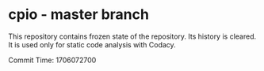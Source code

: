 # cpio - master branch

This repository contains frozen state of the repository.
Its history is cleared. It is used only for static code
analysis with Codacy.

Commit Time: 1706072700